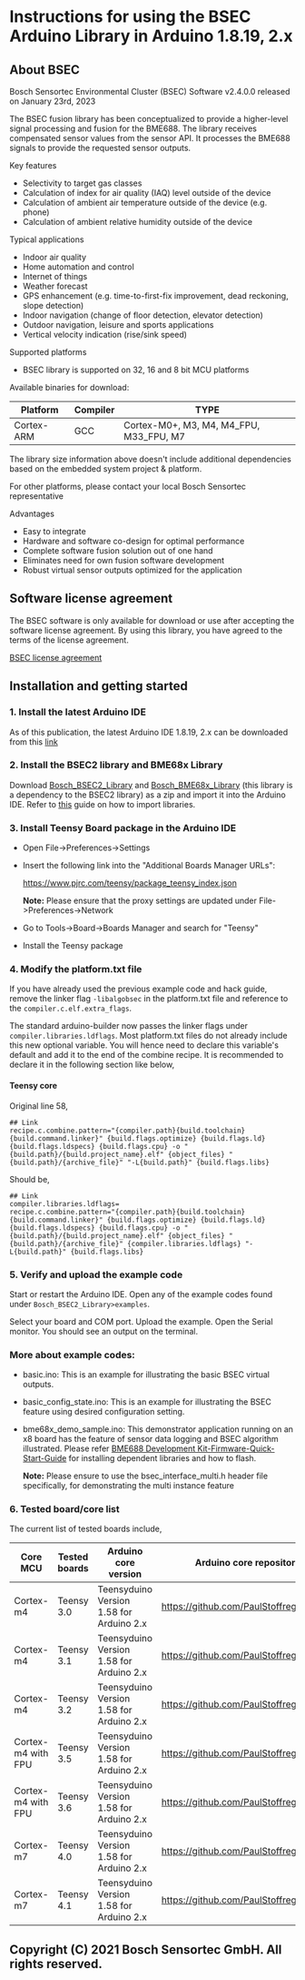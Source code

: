 # Instructions for using the BSEC Arduino Library in Arduino 1.8.19, 2.x

## About BSEC

Bosch Sensortec Environmental Cluster (BSEC) Software v2.4.0.0 released on January 23rd, 2023

The BSEC fusion library has been conceptualized to provide a higher-level signal processing and fusion for the BME688. The library receives compensated sensor values from the sensor API. It processes the BME688 signals to provide the requested sensor outputs.

Key features

- Selectivity to target gas classes
- Calculation of index for air quality (IAQ) level outside of the device
- Calculation of ambient air temperature outside of the device (e.g. phone)
- Calculation of ambient relative humidity outside of the device

Typical applications

- Indoor air quality
- Home automation and control
- Internet of things
- Weather forecast
- GPS enhancement (e.g. time-to-first-fix improvement, dead reckoning, slope detection)
- Indoor navigation (change of floor detection, elevator detection)
- Outdoor navigation, leisure and sports applications
- Vertical velocity indication (rise/sink speed)

Supported platforms

- BSEC library is supported on 32, 16 and 8 bit MCU platforms

Available binaries for download:

| Platform | Compiler | TYPE |
|----------|----------|------|
| Cortex-ARM | GCC | Cortex-M0+, M3, M4, M4_FPU, M33_FPU, M7 |

The library size information above doesn't include additional dependencies based on the embedded system project & platform.

For other platforms, please contact your local Bosch Sensortec representative

Advantages

- Easy to integrate
- Hardware and software co-design for optimal performance
- Complete software fusion solution out of one hand
- Eliminates need for own fusion software development
- Robust virtual sensor outputs optimized for the application

## Software license agreement

The BSEC software is only available for download or use after accepting the software license agreement. By using this library, you have agreed to the terms of the license agreement.

[BSEC license agreement](https://www.bosch-sensortec.com/media/boschsensortec/downloads/software/bme688_development_software/2023_04/license_terms_bme688_bme680_bsec.pdf)

## Installation and getting started

### 1. Install the latest Arduino IDE

As of this publication, the latest Arduino IDE 1.8.19, 2.x can be downloaded from this [link](https://www.arduino.cc/en/software)

### 2. Install the BSEC2 library and BME68x Library

Download [Bosch_BSEC2_Library](https://github.com/BoschSensortec/Bosch-BSEC2-Library) and [Bosch_BME68x_Library](https://github.com/BoschSensortec/Bosch-BME68x-Library) (this library is a dependency to the BSEC2 library) as a zip and import it into the Arduino IDE. Refer to [this](https://www.arduino.cc/en/Guide/Libraries) guide on how to import libraries.

### 3. Install Teensy Board package in the Arduino IDE

- Open File->Preferences->Settings

- Insert the following link into the "Additional Boards Manager URLs":

	https://www.pjrc.com/teensy/package_teensy_index.json

	**Note:** Please ensure that the proxy settings are updated under File->Preferences->Network

- Go to Tools->Board->Boards Manager and search for "Teensy"

- Install the Teensy package

### 4. Modify the platform.txt file

If you have already used the previous example code and hack guide, remove the linker flag `-libalgobsec` in the platform.txt file and reference to the `compiler.c.elf.extra_flags`.

The standard arduino-builder now passes the linker flags under `compiler.libraries.ldflags`. Most platform.txt files do not already include this new optional variable. You will hence need to declare this variable's default and add it to the end of the combine recipe. It is recommended to declare it in the following section like below,

#### Teensy core

Original line 58,
```
## Link
recipe.c.combine.pattern="{compiler.path}{build.toolchain}{build.command.linker}" {build.flags.optimize} {build.flags.ld} {build.flags.ldspecs} {build.flags.cpu} -o "{build.path}/{build.project_name}.elf" {object_files} "{build.path}/{archive_file}" "-L{build.path}" {build.flags.libs}
```
Should be,
```
## Link
compiler.libraries.ldflags=
recipe.c.combine.pattern="{compiler.path}{build.toolchain}{build.command.linker}" {build.flags.optimize} {build.flags.ld} {build.flags.ldspecs} {build.flags.cpu} -o "{build.path}/{build.project_name}.elf" {object_files} "{build.path}/{archive_file}" {compiler.libraries.ldflags} "-L{build.path}" {build.flags.libs}
```

### 5. Verify and upload the example code

Start or restart the Arduino IDE. Open any of the example codes found under  ```Bosch_BSEC2_Library>examples```.

Select your board and COM port. Upload the example. Open the Serial monitor. You should see an output on the terminal.

### More about example codes:

- basic.ino: This is an example for illustrating the basic BSEC virtual outputs.

- basic_config_state.ino: This is an example for illustrating the BSEC feature using desired configuration setting.

- bme68x_demo_sample.ino: This demonstrator application running on an x8 board has the feature of sensor data logging and BSEC algorithm illustrated. Please refer [BME688 Development Kit-Firmware-Quick-Start-Guide](examples/bme68x_demo_sample/Quick_Start_Guide.md) for installing dependent libraries and how to flash.
	
	**Note:** Please ensure to use the bsec_interface_multi.h header file specifically, for demonstrating the multi instance feature

### 6. Tested board/core list

The current list of tested boards include,

| Core MCU | Tested boards | Arduino core version | Arduino core repository |
|----------|---------------|----------------------|-------------------------|
| Cortex-m4 | Teensy 3.0 | Teensyduino Version 1.58 for Arduino 2.x | https://github.com/PaulStoffregen/cores |
| Cortex-m4 | Teensy 3.1 | Teensyduino Version 1.58 for Arduino 2.x | https://github.com/PaulStoffregen/cores |
| Cortex-m4 | Teensy 3.2 | Teensyduino Version 1.58 for Arduino 2.x | https://github.com/PaulStoffregen/cores |
| Cortex-m4 with FPU | Teensy 3.5 | Teensyduino Version 1.58 for Arduino 2.x | https://github.com/PaulStoffregen/cores |
| Cortex-m4 with FPU | Teensy 3.6 | Teensyduino Version 1.58 for Arduino 2.x | https://github.com/PaulStoffregen/cores |
| Cortex-m7 | Teensy 4.0 | Teensyduino Version 1.58 for Arduino 2.x | https://github.com/PaulStoffregen/cores |
| Cortex-m7 | Teensy 4.1 | Teensyduino Version 1.58 for Arduino 2.x | https://github.com/PaulStoffregen/cores |

## Copyright (C) 2021 Bosch Sensortec GmbH. All rights reserved.
